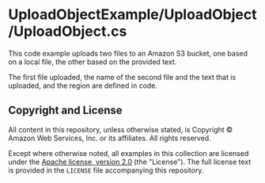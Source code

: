 # UploadObjectExample/UploadObject/UploadObject.cs

This code example uploads two files to an Amazon S3 bucket,
one based on a local file, the other based on the provided text.

The first file uploaded, the name of the second file and the text that is uploaded, 
and the region are defined in code.

## Copyright and License

All content in this repository, unless otherwise stated, is 
Copyright © Amazon Web Services, Inc. or its affiliates. All rights reserved.

Except where otherwise noted, all examples in this collection are licensed under the [Apache
license, version 2.0](https://www.apache.org/licenses/LICENSE-2.0) (the "License"). The full
license text is provided in the `LICENSE` file accompanying this repository.